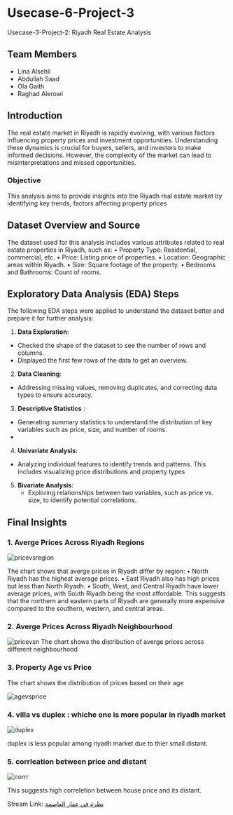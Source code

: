 # Usecase-6-Project-3
 Usecase-3-Project-2: Riyadh Real Estate Analysis

## Team Members
- Lina Alsehli
- Abdullah Saad
- Ola Gaith
- Raghad Alerowi
## Introduction
The real estate market in Riyadh is rapidly evolving, with various factors influencing property prices and investment opportunities. Understanding these dynamics is crucial for buyers, sellers, and investors to make informed decisions. However, the complexity of the market can lead to misinterpretations and missed opportunities.

### Objective
This analysis aims to provide insights into the Riyadh real estate market by identifying key trends, factors affecting property prices

## Dataset Overview and Source
The dataset used for this analysis includes various attributes related to real estate properties in Riyadh, such as:
 • Property Type: Residential, commercial, etc.
 • Price: Listing price of properties.
 • Location: Geographic areas within Riyadh.
 • Size: Square footage of the property.
 • Bedrooms and Bathrooms: Count of rooms.
 
 ## Exploratory Data Analysis (EDA) Steps
The following EDA steps were applied to understand the dataset better and prepare it for further analysis:
1. **Data Exploration**:

* Checked the shape of the dataset to see the number of rows and columns.
* Displayed the first few rows of the data to get an overview.

2. **Data Cleaning**:
  * Addressing missing values, removing duplicates, and correcting data types to ensure accuracy.
    
3. **Descriptive Statistics** :
 * Generating summary statistics to understand the distribution of key variables such as price, size, and number of rooms.
 * 
4. **Univariate Analysis**:
 * Analyzing individual features to identify trends and patterns. This includes visualizing price distributions and property types 
5. **Bivariate Analysis**:
   * Exploring relationships between two variables, such as price vs. size, to identify potential correlations.

## Final Insights
### 1. Averge Prices Across Riyadh Regions 
![pricevsregion](https://github.com/user-attachments/assets/c7af8863-dea8-4c81-87ff-ef7890e00cca)

The chart shows that averge prices in Riyadh differ by region:
 • North Riyadh has the highest average prices.
 • East Riyadh also has high prices but less than North Riyadh.
 • South, West, and Central Riyadh have lower average prices, with South Riyadh being the most affordable.
This suggests that the northern and eastern parts of Riyadh are generally more expensive compared to the southern, western, and central areas.

### 2. Averge Prices Across Riyadh Neighbourhood
![pricevsn](https://github.com/user-attachments/assets/8f9d4723-e02e-41e1-af72-ef17b7f8153f)
The chart shows the distribution of averge prices across different neighbourhood


### 3. Property Age vs Price
The chart shows the distribution of prices based on their age 

![agevsprice](https://github.com/user-attachments/assets/2249ebdb-2178-4c4a-b445-6992783e755a)

### 4. villa vs duplex : whiche one is more popular in riyadh market
![duplex](https://github.com/user-attachments/assets/99a9ad01-77a7-4c01-80f3-4a9594e893e3)

duplex is less popular among riyadh market due to thier small distant.

### 5. corrleation between price and distant
![corrr](https://github.com/user-attachments/assets/06024d81-e971-48e2-a039-528f98e7f9cb)

This suggests high correletion between house price and its distant.

Stream Link:  [نظرة في عقار العاصمة ](https://usecase-6-project-3-7jyad4rpsqbhyqw3hpzcin.streamlit.app)





